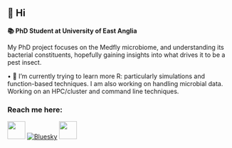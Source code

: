 
 ## 👋 Hi 
 
 **__📚 PhD Student at University of East Anglia__**

 My PhD project focuses on the Medfly microbiome, and understanding its bacterial constituents, hopefully gaining insights into what drives it to be a pest insect. 

• 🌱 I’m currently trying to learn more R: particularly simulations and function-based techniques. I am also working on handling microbial data. Working on an HPC/cluster and command line techniques.  




### Reach me here:

<a href="https://www.linkedin.com/in/katie-millar-15bb56236/"><img src="https://www.vectorlogo.zone/logos/linkedin/linkedin-icon.svg" width="40" height="40"/></a>
[![Bluesky](https://your-image-host/bluesky-icon.png)](https://bsky.app/profile/katiemillar.bsky.social)
<a href="mailto:katie.millar@uea.ac.uk"><img src="https://upload.wikimedia.org/wikipedia/commons/d/df/Microsoft_Office_Outlook_%282018%E2%80%93present%29.svg" width="40" height="40"/></a>




